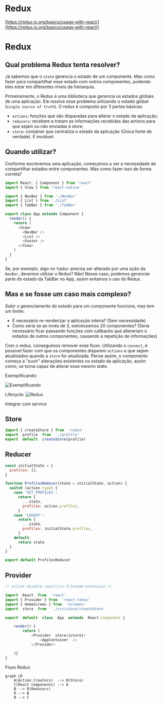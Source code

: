 # Redux
[https://redux.js.org/basics/usage-with-react/](https://redux.js.org/basics/usage-with-react/)
# Redux

## Qual problema Redux tenta resolver?

Já sabemos que o `state` gerencia o estado de um componente. Mas como fazer para compartilhar esse estado com outros componentes, podendo eles estar em diferentes níveis da hierarquia.

Primeiramente, o Redux é uma biblioteca que gerencia os estados globais de uma aplicação. Ele resolve esse problema utilizando o estado global (`single source of truth`). O redux é composto por 3 partes básicas:

- `actions`: funções que são disparadas para alterar o estado da aplicação;
- `reducers`: recebem e tratam as informações recebidas das actions para que sejam ou não enviadas à store;
- `store`: container que centraliza o estado da aplicação (Única fonte de verdade). É imutável.

## Quando utilizar?

Conforme escrevemos uma aplicação, começamos a ver a necessidade de compartilhar estados entre componentes. Mas como fazer isso de forma correta?

```javascript
import React, { Component } from 'react'
import { View } from 'react-native'

import { NavBar } from './NavBar'
import { List } from './List'
import { TabBar } from './TabBar'

export class App extends Component {
  render() {
    return (
      <View>
        <NavBar />
        <List />
        <Footer />
      </View>
    )
  }
}
```

Se, por exemplo, algo no `TabBar` precisa ser alterado por uma ação da `NavBar`, devemos utilizar o Redux? Não!
Nesse caso, podemos gerenciar parte do estado da TabBar no App, assim evitamos o uso do Redux.

## Mas e se fosse um caso mais complexo?

Subir o gerenciamento do estado para um componente funciona, mas tem um limite:

- É necessário re-renderizar a aplicação inteira? (Sem necessidade)
- Como seria se ao invés de 3, estivéssemos 20 componentes? (Seria necessário ficar passando funções com callbacks que alterariam o estados de outros componentes, causando a repetição de informações)

Com o redux, conseguimos remover esse fluxo. Utilizando o `connect`, é possível fazer com que os componentes disparem `actions` e que sejam atualizados quando a `store` for atualizada.
Pense assim, o componente começa a "ouvir" alterações existentes no estado da aplicação, assim como, se torna capaz de alterar esse mesmo state.

Exemplificando:

![Exemplificando](https://miro.medium.com/max/3500/1*JfU2tL6Pik6VGVE2hkNbjg.png)


Lifecycle:
![Redux](https://miro.medium.com/max/1838/1*BcmtHcMHN6PT7IniIWniHg.png)

Integrar com service

## Store
```js
import { createStore } from  'redux'
import  profile  from  './profile'
export  default  createStore(profile)
```

## Reducer
```js
const initialState = {
  profiles: [],
}

function ProfilesReducer(state = initialState, action) {
  switch (action.type) {
    case 'SET_PROFILES':
      return {
        ...state,
        profiles: action.profiles,
      }
    case 'LOGOUT':
      return {
        ...state,
        profiles: initialState.profiles,
      }
    default:
      return state
  }
}

export default ProfilesReducer

```

## Provider
```js
/* eslint-disable react/jsx-filename-extension */

import  React  from  'react'
import { Provider } from  'react-redux'
import { HomeScreen } from  'screens'
import  store  from  './src/store/createStore'

export  default  class  App  extends  React.Component {

	render() {
		return (
			<Provider  store={store}>
				<AppContainer  />
			</Provider>

	)}
}
```
Fluxo Redux:

```mermaid
graph LR
	A(Action Creators)  --> B(Store)
	C(React Components) --> A
	B --> D(Reducers)
	D --> B
	B --> C
```

